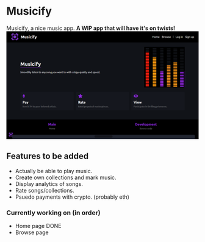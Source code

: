 # Musicify
Musicify, a nice music app.
**A WIP app that will have it's on twists!**
<img src="intro.png" width="1024"/>
## Features to be added
- Actually be able to play music.
- Create own collections and mark music.
- Display analytics of songs.
- Rate songs/collections.
- Psuedo payments with crypto. (probably eth)
### Currently working on (in order)
- Home page DONE
- Browse page
